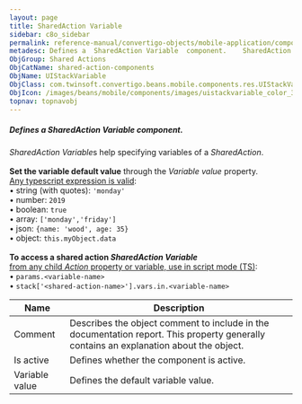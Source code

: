 ```yaml
---
layout: page
title: SharedAction Variable
sidebar: c8o_sidebar
permalink: reference-manual/convertigo-objects/mobile-application/components/shared-action-components/sharedaction-variable/
metadesc: Defines a  SharedAction Variable  component.    SharedAction Variable s help specifying variables of a  SharedAction .   Set the variable default valu
ObjGroup: Shared Actions
ObjCatName: shared-action-components
ObjName: UIStackVariable
ObjClass: com.twinsoft.convertigo.beans.mobile.components.res.UIStackVariable
ObjIcon: /images/beans/mobile/components/images/uistackvariable_color_32x32.png
topnav: topnavobj
---
```

##### Defines a <i>SharedAction Variable</i> component. <br/>

 <i>SharedAction Variable</i>s help specifying variables of a <i>SharedAction</i>.<br><br><b>Set the variable default value</b> through the <i>Variable value</i> property.<br><u>Any typescript expression is valid</u>:<br> • string (with quotes): <code>'monday'</code><br> • number: <code>2019</code><br> • boolean: <code>true</code><br> • array: <code>['monday','friday']</code><br> • json: <code>{name: 'wood', age: 35}</code><br> • object: <code>this.myObject.data</code><br><br><b>To access a shared action <i>SharedAction Variable</i></b><br><u>from any child <i>Action</i> property or variable, use in script mode (TS)</u>:<br> • <code>params.&lt;variable-name&gt;</code><br> • <code>stack['&lt;shared-action-name&gt;'].vars.in.&lt;variable-name&gt;</code>

Name | Description 
--- | ---
Comment | Describes the object comment to include in the documentation report.  This property generally contains an explanation about the object. 
Is active | Defines whether the component is active. 
Variable value | Defines the default variable value. 

